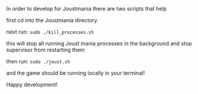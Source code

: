 In order to develop for Joustmania there are two scripts that help

first cd into the Joustmania directory

next run:
`sudo ./kill_processes.sh`

this will stop all running Joust mania processes in the background and stop supervisor from restarting them

then run:
`sudo ./joust.sh`

and the game should be running locally in your terminal!

Happy development!
